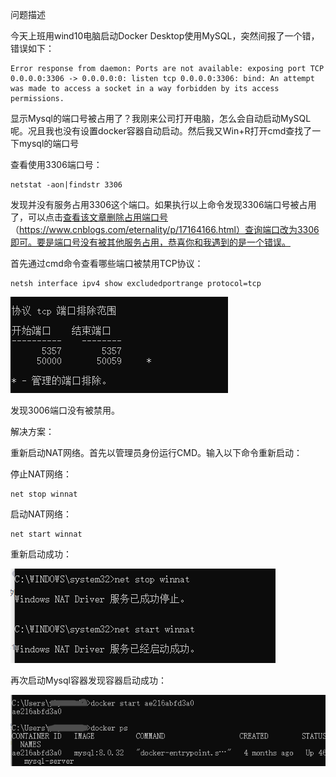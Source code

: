 问题描述

今天上班用wind10电脑启动Docker Desktop使用MySQL，突然间报了一个错，错误如下：

```
Error response from daemon: Ports are not available: exposing port TCP 0.0.0.0:3306 -> 0.0.0.0:0: listen tcp 0.0.0.0:3306: bind: An attempt was made to access a socket in a way forbidden by its access permissions.
```

显示Mysql的端口号被占用了？我刚来公司打开电脑，怎么会自动启动MySQL呢。况且我也没有设置docker容器自动启动。然后我又Win+R打开cmd查找了一下mysql的端口号

查看使用3306端口号：

```
netstat -aon|findstr 3306
```

发现并没有服务占用3306这个端口。如果执行以上命令发现3306端口号被占用了，可以点击[查看该文章删除占用端口号](https://www.cnblogs.com/eternality/p/17164166.html)（https://www.cnblogs.com/eternality/p/17164166.html）查询端口改为3306即可。要是端口号没有被其他服务占用，恭喜你和我遇到的是一个错误。

首先通过cmd命令查看哪些端口被禁用TCP协议：

```
netsh interface ipv4 show excludedportrange protocol=tcp
```

![img](README.assets/2661519-20230720103151441-726725216.jpg)

发现3006端口没有被禁用。

解决方案：

重新启动NAT网络。首先以管理员身份运行CMD。输入以下命令重新启动：

停止NAT网络：

```
net stop winnat
```

启动NAT网络：

```
net start winnat
```

重新启动成功：

![img](README.assets/2661519-20230720104328519-1966809461.png)

再次启动Mysql容器发现容器启动成功：

![img](README.assets/2661519-20230720104419170-883635075.png)
